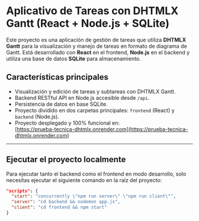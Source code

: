 # Aplicativo de Tareas con DHTMLX Gantt (React + Node.js + SQLite)

Este proyecto es una aplicación de gestión de tareas que utiliza **DHTMLX Gantt** para la visualización y manejo de tareas en formato de diagrama de Gantt. Está desarrollado con **React** en el frontend, **Node.js** en el backend y utiliza una base de datos **SQLite** para almacenamiento.

## Características principales

- Visualización y edición de tareas y subtareas con DHTMLX Gantt.
- Backend RESTful API en Node.js accesible desde `/api`.
- Persistencia de datos en base SQLite.
- Proyecto dividido en dos carpetas principales: `frontend` (React) y `backend` (Node.js).
- Proyecto desplegado y 100% funcional en:  
  [https://prueba-tecnica-dhtmlx.onrender.com](https://prueba-tecnica-dhtmlx.onrender.com)

---

## Ejecutar el proyecto localmente

Para ejecutar tanto el backend como el frontend en modo desarrollo, solo necesitas ejecutar el siguiente comando en la raíz del proyecto:

```json
"scripts": {
  "start": "concurrently \"npm run server\" \"npm run client\"",
  "server": "cd backend && nodemon app.js",
  "client": "cd frontend && npm start"
}
